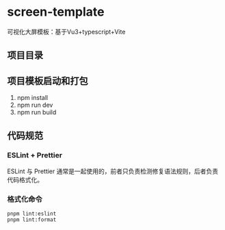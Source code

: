 # screen-template

可视化大屏模板：基于Vu3+typescript+Vite

## 项目目录


## 项目模板启动和打包
1. npm install
2. npm run dev
3. npm run build

## 代码规范
### ESLint + Prettier
ESLint 与 Prettier 通常是一起使用的，前者只负责检测修复语法规则，后者负责代码格式化。
### 格式化命令

```text
pnpm lint:eslint
pnpm lint:format
```